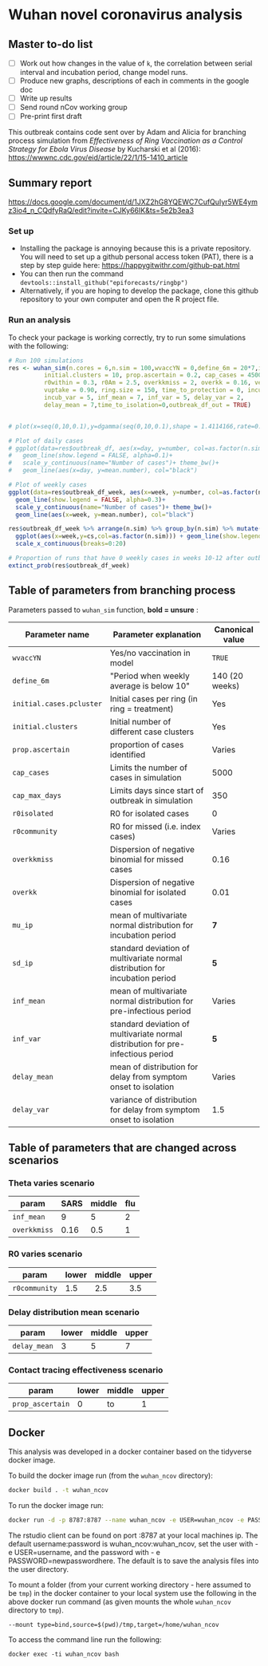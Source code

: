 # Wuhan novel coronavirus analysis

## Master to-do list
- [ ] Work out how changes in the value of `k`, the correlation between serial interval and incubation period, change model runs.
- [ ] Produce new graphs, descriptions of each in comments in the google doc
- [ ] Write up results
- [ ] Send round nCov working group
- [ ] Pre-print first draft

This outbreak contains code sent over by Adam and Alicia for branching process simulation from *Effectiveness of Ring Vaccination as a Control Strategy for Ebola Virus Disease* by Kucharski et al (2016):
https://wwwnc.cdc.gov/eid/article/22/1/15-1410_article

## Summary report
https://docs.google.com/document/d/1JXZ2hG8YQEWC7CufQuIyr5WE4ymz3io4_n_CQdfyRaQ/edit?invite=CJKy66IK&ts=5e2b3ea3

### Set up
* Installing the package is annoying because this is a private repository. You will need to set up a github personal access token (PAT), there is a step by step guide here: https://happygitwithr.com/github-pat.html
* You can then run the command `devtools::install_github("epiforecasts/ringbp")`
* Alternatively, if you are hoping to develop the package, clone this github repository to your own computer and open the R project file.

### Run an analysis

To check your package is working correctly, try to run some simulations with the following:

```r
# Run 100 simulations
res <- wuhan_sim(n.cores = 6,n.sim = 100,wvaccYN = 0,define_6m = 20*7,initial.cases.pcluster = 6,
          initial.clusters = 10, prop.ascertain = 0.2, cap_cases = 4500, cap_max_days = 350,
          r0within = 0.3, r0Am = 2.5, overkkmiss = 2, overkk = 0.16, vefficacy = 0.975,
          vuptake = 0.90, ring.size = 150, time_to_protection = 0, incub_mean = 7, 
          incub_var = 5, inf_mean = 7, inf_var = 5, delay_var = 2, 
          delay_mean = 7,time_to_isolation=0,outbreak_df_out = TRUE)


# plot(x=seq(0,10,0.1),y=dgamma(seq(0,10,0.1),shape = 1.4114166,rate=0.3261129),type="l")

# Plot of daily cases
# ggplot(data=res$outbreak_df, aes(x=day, y=number, col=as.factor(n.sim)))+
#   geom_line(show.legend = FALSE, alpha=0.1)+
#   scale_y_continuous(name="Number of cases")+ theme_bw()+
#   geom_line(aes(x=day, y=mean.number), col="black")

# Plot of weekly cases
ggplot(data=res$outbreak_df_week, aes(x=week, y=number, col=as.factor(n.sim)))+
  geom_line(show.legend = FALSE, alpha=0.3)+
  scale_y_continuous(name="Number of cases")+ theme_bw()+
  geom_line(aes(x=week, y=mean.number), col="black")

res$outbreak_df_week %>% arrange(n.sim) %>% group_by(n.sim) %>% mutate(cs=c(cumsum(number))) %>%
  ggplot(aes(x=week,y=cs,col=as.factor(n.sim))) + geom_line(show.legend = FALSE,alpha=0.3) + theme_bw() + ylab("Cumulate cases") + xlab("weeks since outbreak start") +
  scale_x_continuous(breaks=0:20)

# Proportion of runs that have 0 weekly cases in weeks 10-12 after outbreak
extinct_prob(res$outbreak_df_week)
```

## Table of parameters from branching process

Parameters passed to `wuhan_sim` function, **bold = unsure** :

| Parameter name | Parameter explanation | Canonical value |
| -------------- | --------------------- | ------------------------- |
| `wvaccYN` | Yes/no vaccination in model | `TRUE` |
| `define_6m` | "Period when weekly average is below 10" | 140 (20 weeks) |
| `initial.cases.pcluster` | Initial cases per ring (in ring = treatment) | Yes |
| `initial.clusters` | Initial number of different case clusters | Yes |
| `prop.ascertain` | proportion of cases identified | Varies |
| `cap_cases` | Limits the number of cases in simulation | 5000 |
| `cap_max_days` | Limits days since start of outbreak in simulation | 350 |
| `r0isolated` | R0 for isolated cases | 0 |
| `r0community` | R0 for missed (i.e. index cases) | Varies |
| `overkkmiss` | Dispersion of negative binomial for missed cases | 0.16 |
| `overkk` | Dispersion of negative binomial for isolated cases | 0.01 |
| `mu_ip` | mean of multivariate normal distribution for incubation period | **7** |
| `sd_ip` | standard deviation of multivariate normal distribution for incubation period | **5** |
| `inf_mean` | mean of multivariate normal distribution for pre-infectious period | Varies |
| `inf_var` | standard deviation of multivariate normal distribution for pre-infectious period | **5** |
| `delay_mean` | mean of distribution for delay from symptom onset to isolation | Varies |
| `delay_var` | variance of distribution for delay from symptom onset to isolation | 1.5 |



## Table of parameters that are changed across scenarios

### Theta varies scenario

| param | SARS | middle | flu |
| ------- | ------- | ------ | ---- |
| `inf_mean` | 9 | 5 | 2 |
| `overkkmiss` | 0.16 | 0.5 | 1 |

### R0 varies scenario
| param | lower | middle | upper |
| ------- | ------- | ------ | ---- |
| `r0community` | 1.5 | 2.5 | 3.5 |

### Delay distribution mean scenario
| param | lower | middle | upper |
| ------- | ------- | ------ | ---- |
| `delay_mean` | 3 | 5 | 7 |

### Contact tracing effectiveness scenario
| param | lower | middle | upper |
| ------- | ------- | ------ | ---- |
| `prop_ascertain` | 0 | to | 1 |


## Docker 

This analysis was developed in a docker container based on the tidyverse docker image. 

To build the docker image run (from the `wuhan_ncov` directory):

```bash
docker build . -t wuhan_ncov
```

To run the docker image run:

```bash
docker run -d -p 8787:8787 --name wuhan_ncov -e USER=wuhan_ncov -e PASSWORD=wuhan_ncov wuhan_ncov
```

The rstudio client can be found on port :8787 at your local machines ip. The default username:password is wuhan_ncov:wuhan_ncov, set the user with -e USER=username, and the password with - e PASSWORD=newpasswordhere. The default is to save the analysis files into the user directory.

To mount a folder (from your current working directory - here assumed to be `tmp`) in the docker container to your local system use the following in the above docker run command (as given mounts the whole `wuhan_ncov` directory to `tmp`).

```{bash, eval = FALSE}
--mount type=bind,source=$(pwd)/tmp,target=/home/wuhan_ncov
```

To access the command line run the following:

```{bash, eval = FALSE}
docker exec -ti wuhan_ncov bash
```

